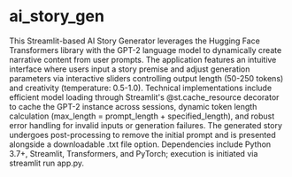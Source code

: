 # ai_story_gen
This Streamlit-based AI Story Generator leverages the Hugging Face Transformers library with the GPT-2 language model to dynamically create narrative content from user prompts. The application features an intuitive interface where users input a story premise and adjust generation parameters via interactive sliders controlling output length (50-250 tokens) and creativity (temperature: 0.5-1.0). Technical implementations include efficient model loading through Streamlit's @st.cache_resource decorator to cache the GPT-2 instance across sessions, dynamic token length calculation (max_length = prompt_length + specified_length), and robust error handling for invalid inputs or generation failures. The generated story undergoes post-processing to remove the initial prompt and is presented alongside a downloadable .txt file option. Dependencies include Python 3.7+, Streamlit, Transformers, and PyTorch; execution is initiated via streamlit run app.py. 

